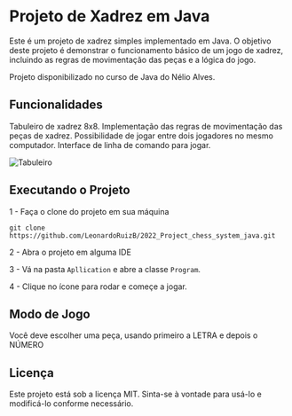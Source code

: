 # Projeto de Xadrez em Java

Este é um projeto de xadrez simples implementado em Java. O objetivo deste projeto é demonstrar o funcionamento básico de um jogo de xadrez, incluindo as regras de movimentação das peças e a lógica do jogo.

Projeto disponibilizado no curso de Java do Nélio Alves.

## Funcionalidades

Tabuleiro de xadrez 8x8.
Implementação das regras de movimentação das peças de xadrez.
Possibilidade de jogar entre dois jogadores no mesmo computador.
Interface de linha de comando para jogar.

![Tabuleiro](https://github.com/LeonardoRuizB/2022_Project_chess_system_java/assets/92493176/fcbec8ac-26ff-4096-bff2-3097afe68116)

## Executando o Projeto

1 - Faça o clone do projeto em sua máquina 

`git clone https://github.com/LeonardoRuizB/2022_Project_chess_system_java.git`

2 - Abra o projeto em alguma IDE

3 - Vá na pasta `Apllication` e abre a classe `Program`.

4 - Clique no ícone para rodar e começe a jogar.

## Modo de Jogo

Você deve escolher uma peça, usando primeiro a LETRA e depois o NÚMERO

## Licença
Este projeto está sob a licença MIT. Sinta-se à vontade para usá-lo e modificá-lo conforme necessário.
